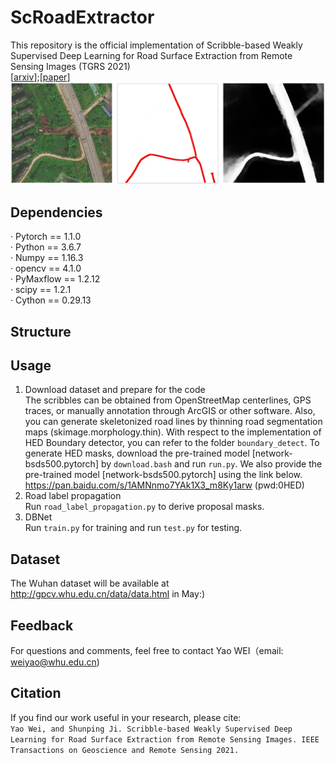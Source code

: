 # ScRoadExtractor
This repository is the official implementation of Scribble-based Weakly Supervised Deep Learning for Road Surface Extraction from Remote Sensing Images (TGRS 2021)  
[[arxiv](https://arxiv.org/abs/2010.13106)];[[paper](https://ieeexplore.ieee.org/document/9372390)]
![image](https://github.com/weiyao1996/weiyao1996.github.io/blob/master/img/tgrs2021.png)  

## Dependencies  
· Pytorch == 1.1.0  
· Python == 3.6.7  
· Numpy == 1.16.3  
· opencv == 4.1.0  
· PyMaxflow == 1.2.12  
· scipy  == 1.2.1  
· Cython == 0.29.13  

## Structure  
  
## Usage  
1) Download dataset and prepare for the code  
The scribbles can be obtained from OpenStreetMap centerlines, GPS traces, or manually annotation through ArcGIS or other software. Also, you can generate skeletonized road lines by thinning road segmentation maps (skimage.morphology.thin).
With respect to the implementation of HED Boundary detector, you can refer to the folder `boundary_detect`. To generate HED masks, download the pre-trained model [network-bsds500.pytorch] by `download.bash` and run `run.py`. We also provide the pre-trained model [network-bsds500.pytorch] using the link below.
https://pan.baidu.com/s/1AMNnmo7YAk1X3_m8Ky1arw (pwd:0HED)
2) Road label propagation  
Run `road_label_propagation.py` to derive proposal masks.
3) DBNet  
Run `train.py` for training and run `test.py` for testing. 

## Dataset
The Wuhan dataset will be available at http://gpcv.whu.edu.cn/data/data.html  in May:)  

## Feedback  
For questions and comments, feel free to contact Yao WEI（email: weiyao@whu.edu.cn)  

## Citation  
If you find our work useful in your research, please cite:  
`Yao Wei, and Shunping Ji. Scribble-based Weakly Supervised Deep Learning for Road Surface Extraction from Remote Sensing Images. IEEE Transactions on Geoscience and Remote Sensing 2021.`  
